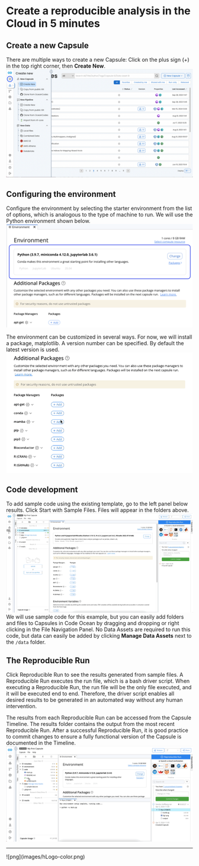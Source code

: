 # Create a reproducible analysis in the Cloud in 5 minutes

## Create a new Capsule
There are multiple ways to create a new Capsule: 
Click on the plus sign (+) in the top right corner, then __Create New__.
![png](images/create-new.png)

## Configuring the environment
Configure the environment by selecting the starter environment from the list of options, which is analogous to the type of machine to run.  We will use the Python  environment shown below.
![png](images/choose-envt.png)

The environment can be customized in several ways.  For now, we will install a package, matplotlib. A version number can be specified. By default the latest version is used.
![gif](images/matplotlib.gif)

## Code development 
To add sample code using the existing template, go to the left panel below results. Click Start with Sample Files. Files will appear in the folders above.
![gif](images/sample-files.gif)
We will use sample code for this example, but you can easily add folders and files to Capsules in Code Ocean by dragging and dropping or right clicking in the File Navigation Panel. 
No Data Assets are required to run this code, but data can easily be added by clicking __Manage Data Assets__ next to the `/data` folder. 

## The Reproducible Run 
Click Reproducible Run to see the results generated from sample files. A Reproducible Run executes the run file, which is a bash driver script. When executing a Reproducible Run, the run file will be the only file executed, and it will be executed end to end. Therefore, the driver script enables all desired results to be generated in an automated way without any human intervention.

The results from each Reproducible Run can be accessed from the Capsule Timeline. The results folder contains the output from the most recent Reproducible Run. After a successful Reproducible Run, it is good practice to commit changes to ensure a fully functional version of the Capsule is documented in the Timeline.
![gif](images/after-RR.gif)


<hr>
![png](images/hLogo-color.png)